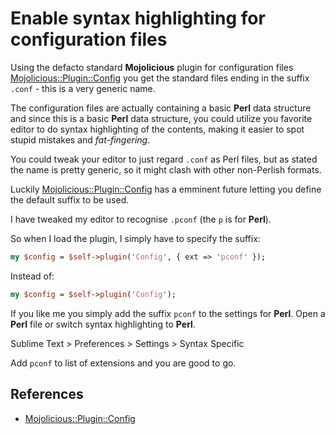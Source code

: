 # Enable syntax highlighting for configuration files

Using the defacto standard **Mojolicious** plugin for configuration files [Mojolicious::Plugin::Config](http://mojolicious.org/perldoc/Mojolicious/Plugin/Config) you get the standard files ending in the suffix `.conf` - this is a very generic name.

The configuration files are actually containing a basic **Perl** data structure and since this is a basic **Perl** data structure, you could utilize you favorite editor to do syntax highlighting of the contents, making it easier to spot stupid mistakes and _fat-fingering_.

You could tweak your editor to just regard `.conf` as Perl files, but as stated the name is pretty generic, so it might clash with other non-Perlish formats.

Luckily [Mojolicious::Plugin::Config](http://mojolicious.org/perldoc/Mojolicious/Plugin/Config) has a emminent future letting you define the default suffix to be used.

I have tweaked my editor to recognise `.pconf` (the `p` is for **Perl**).

So when I load the plugin, I simply have to specify the suffix:

```perl
my $config = $self->plugin('Config', { ext => 'pconf' });
```

Instead of:

```perl
my $config = $self->plugin('Config');
```

If you like me you simply add the suffix `pconf` to the settings for **Perl**. Open a **Perl** file or switch syntax highlighting to **Perl**.

Sublime Text > Preferences > Settings > Syntax Specific

Add `pconf` to list of extensions and you are good to go.

## References

- [Mojolicious::Plugin::Config](http://mojolicious.org/perldoc/Mojolicious/Plugin/Config)
